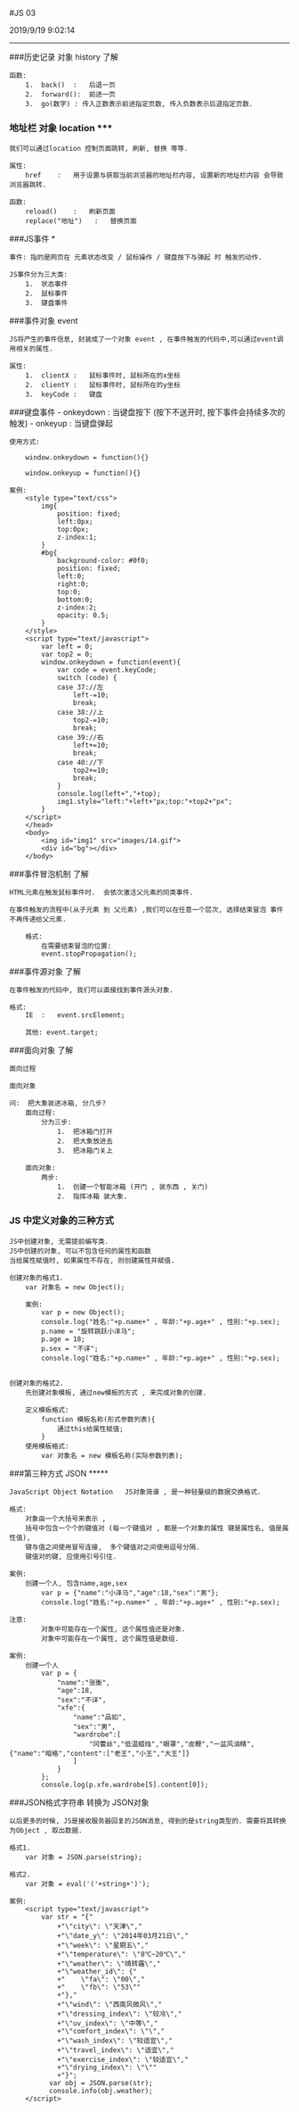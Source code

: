 #JS 03

2019/9/19 9:02:14 

----

###历史记录 对象 history 了解

	函数:
		1.	back()	:	后退一页
		2.	forward():	前进一页
		3.	go(数字) : 传入正数表示前进指定页数, 传入负数表示后退指定页数.

### 地址栏 对象 location ***

	我们可以通过location 控制页面跳转, 刷新, 替换 等等.

	属性:
		href	:	用于设置与获取当前浏览器的地址栏内容, 设置新的地址栏内容 会导致 浏览器跳转.

	函数:
		reload()	:	刷新页面
		replace("地址")	:	替换页面

###JS事件 *

	事件:	指的是网页在 元素状态改变 / 鼠标操作 / 键盘按下与弹起 时 触发的动作.

	JS事件分为三大类:
		1.	状态事件
		2.	鼠标事件
		3.	键盘事件

###事件对象 event

	JS将产生的事件信息, 封装成了一个对象 event , 在事件触发的代码中,可以通过event调用相关的属性.

	属性:
		1.	clientX	:	鼠标事件时, 鼠标所在的x坐标	
		2.	clientY	:	鼠标事件时, 鼠标所在的y坐标
		3.	keyCode	:	键盘


	

###键盘事件
	-	onkeydown	:	当键盘按下 (按下不送开时, 按下事件会持续多次的触发)
	-	onkeyup		:	当键盘弹起

	使用方式:

		window.onkeydown = function(){}

		window.onkeyup = function(){}

	案例:
		<style type="text/css">
			img{
				position: fixed;
				left:0px;
				top:0px;
				z-index:1;
			}
			#bg{
				background-color: #0f0;
				position: fixed;
				left:0;
				right:0;
				top:0;
				bottom:0;
				z-index:2;
				opacity: 0.5;
			}
		</style>
		<script type="text/javascript">
			var left = 0;
			var top2 = 0;
			window.onkeydown = function(event){
				var code = event.keyCode;
				switch (code) {
				case 37://左
					left-=10;
					break;
				case 38://上
					top2-=10;
					break;
				case 39://右
					left+=10;
					break;
				case 40://下
					top2+=10;
					break;
				}
				console.log(left+","+top);
				img1.style="left:"+left+"px;top:"+top2+"px";
			}
		</script>
		</head>
		<body>
			<img id="img1" src="images/14.gif">
			<div id="bg"></div>
		</body>


###事件冒泡机制 了解
	
	HTML元素在触发鼠标事件时.  会依次激活父元素的同类事件.

	在事件触发的流程中(从子元素 到 父元素) ,我们可以在任意一个层次, 选择结束冒泡 事件不再传递给父元素.

		格式:
			在需要结束冒泡的位置:
			event.stopPropagation();

###事件源对象 了解

	在事件触发的代码中, 我们可以直接找到事件源头对象.

	格式:
		IE	:	event.srcElement;

		其他:	event.target;
	

###面向对象 了解 

	面向过程

	面向对象

	问:	把大象装进冰箱, 分几步? 
		面向过程:
			分为三步:
				1.	把冰箱门打开
				2.	把大象放进去
				3.	把冰箱门关上
		
		面向对象:
			两步:
				1.	创建一个智能冰箱 (开门 , 装东西 , 关门)
				2.	指挥冰箱 装大象.

### JS 中定义对象的三种方式

	JS中创建对象, 无需提前编写类.
	JS中创建的对象, 可以不包含任何的属性和函数
	当给属性赋值时, 如果属性不存在, 则创建属性并赋值.

	创建对象的格式1.
		var 对象名 = new Object();

		案例:
			var p = new Object();
			console.log("姓名:"+p.name+" , 年龄:"+p.age+" , 性别:"+p.sex);
			p.name = "旋转跳跃小泽马";
			p.age = 18;
			p.sex = "不详";
			console.log("姓名:"+p.name+" , 年龄:"+p.age+" , 性别:"+p.sex);


	创建对象的格式2.
		先创建对象模板, 通过new模板的方式 , 来完成对象的创建.
	
		定义模板格式:
			function 模板名称(形式参数列表){
				通过this给属性赋值;
			}
		使用模板格式:
			var 对象名 = new 模板名称(实际参数列表);

###第三种方式 JSON *****
	
	JavaScript Object Notation   JS对象简谱 , 是一种轻量级的数据交换格式.

	格式:
		对象由一个大括号来表示 , 
		括号中包含一个个的键值对 (每一个键值对 , 都是一个对象的属性 键是属性名, 值是属性值),
		键与值之间使用冒号连接,  多个键值对之间使用逗号分隔.
		键值对的键, 应使用引号引住.

	案例:
		创建一个人, 包含name,age,sex
			var p = {"name":"小泽马","age":18,"sex":"男"};
			console.log("姓名:"+p.name+" , 年龄:"+p.age+" , 性别:"+p.sex);

	注意:
			对象中可能存在一个属性, 这个属性值还是对象.
			对象中可能存在一个属性, 这个属性值是数组.

	案例:
		创建一个人
			var p = {
				"name":"张衡",
				"age":18,
				"sex":"不详",
				"xfe":{
					"name":"品如",
					"sex":"男",
					"wardrobe":[
						"冈蕾丝","低温蜡烛","眼罩","皮鞭","一盆风油精",{"name":"暗格","content":["老王","小王","大王"]}
					]
				}
			};
			console.log(p.xfe.wardrobe[5].content[0]);

		


###JSON格式字符串 转换为 JSON对象

	以后更多的时候, JS是接收服务器回复的JSON消息, 得到的是string类型的. 需要将其转换为Object , 取出数据.

	格式1.
		var 对象 = JSON.parse(string);

	格式2.
		var 对象 = eval('('+string+')');

	案例:
		<script type="text/javascript">
			var str = "{"
		        +"\"city\": \"天津\","
		        +"\"date_y\": \"2014年03月21日\","
		        +"\"week\": \"星期五\","
		        +"\"temperature\": \"8℃~20℃\","
		        +"\"weather\": \"晴转霾\","
		        +"\"weather_id\": {"
		        +"    \"fa\": \"00\","
		        +"    \"fb\": \"53\""
		        +"},"
		        +"\"wind\": \"西南风微风\","
		        +"\"dressing_index\": \"较冷\","
		        +"\"uv_index\": \"中等\","
		        +"\"comfort_index\": \"\","
		        +"\"wash_index\": \"较适宜\","
		        +"\"travel_index\": \"适宜\","
		        +"\"exercise_index\": \"较适宜\","
		        +"\"drying_index\": \"\""
		        +"}";
		      var obj = JSON.parse(str);
		      console.info(obj.weather);
		</script>





















		










